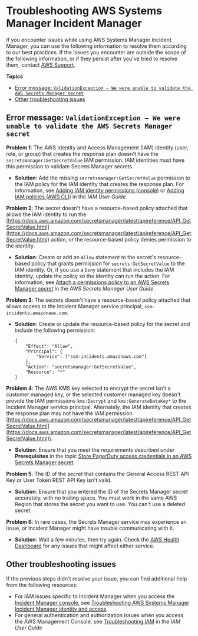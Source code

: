 # Troubleshooting AWS Systems Manager Incident Manager<a name="troubleshooting"></a>

If you encounter issues while using AWS Systems Manager Incident Manager, you can use the following information to resolve them according to our best practices\. If the issues you encounter are outside the scope of the following information, or if they persist after you've tried to resolve them, contact [AWS Support](http://aws.amazon.com/premiumsupport/)\.

**Topics**
+ [Error message: `ValidationException – We were unable to validate the AWS Secrets Manager secret`](#troubleshooting-response-plans-pagerduty)
+ [Other troubleshooting issues](#troubleshooting-problem3)

## Error message: `ValidationException – We were unable to validate the AWS Secrets Manager secret`<a name="troubleshooting-response-plans-pagerduty"></a>

**Problem 1**: The AWS Identity and Access Management \(IAM\) identity \(user, role, or group\) that creates the response plan doesn't have the `secretsmanager:GetSecretValue` IAM permission\. IAM identities must have this permission to validate Secrets Manager secrets\.
+ **Solution**: Add the missing `secretsmanager:GetSecretValue` permission to the IAM policy for the IAM identity that creates the response plan\. For information, see [Adding IAM identity permissions \(console\)](https://docs.aws.amazon.com/IAM/latest/UserGuide/access_policies_manage-attach-detach.html#add-policies-console) or [Adding IAM policies \(AWS CLI\)](https://docs.aws.amazon.com/IAM/latest/UserGuide/access_policies_manage-attach-detach.html#add-policy-cli) in the *IAM User Guide*\.

**Problem 2**: The secret doesn't have a resource\-based policy attached that allows the IAM identity to run the [https://docs.aws.amazon.com/secretsmanager/latest/apireference/API_GetSecretValue.html](https://docs.aws.amazon.com/secretsmanager/latest/apireference/API_GetSecretValue.html) action, or the resource\-based policy denies permission to the identity\.
+ **Solution**: Create or add an `Allow` statement to the secret's resource\-based policy that grants permission for `secrets:GetSecretValue` to the IAM identity\. Or, if you use a `Deny` statement that includes the IAM identity, update the policy so the identity can run the action\. For information, see [Attach a permissions policy to an AWS Secrets Manager secret](https://docs.aws.amazon.com/secretsmanager/latest/userguide/auth-and-access_resource-policies.html) in the *AWS Secrets Manager User Guide*\.

**Problem 3**: The secrets doesn't have a resource\-based policy attached that allows access to the Incident Manager service principal, `ssm-incidents.amazonaws.com`\.
+ **Solution**: Create or update the resource\-based policy for the secret and include the following permission:

  ```
  {
      "Effect": "Allow",
      "Principal": {
          "Service": ["ssm-incidents.amazonaws.com"]
      },
      "Action": "secretsmanager:GetSecretValue",
      "Resource": "*"
  }
  ```

**Problem 4**: The AWS KMS key selected to encrypt the secret isn't a customer managed key, or the selected customer managed key doesn't provide the IAM permissions `kms:Decrypt` and `kms:GenerateDataKey*` to the Incident Manager service principal\. Alternately, the IAM identity that creates the response plan may not have the IAM permission [https://docs.aws.amazon.com/secretsmanager/latest/apireference/API_GetSecretValue.html](https://docs.aws.amazon.com/secretsmanager/latest/apireference/API_GetSecretValue.html)\.
+ **Solution**: Ensure that you meet the requirements described under **Prerequisites** in the topic [Store PagerDuty access credentials in an AWS Secrets Manager secret](integrations-pagerduty-secret.md)\.

**Problem 5**: The ID of the secret that contains the General Access REST API Key or User Token REST API Key isn't valid\.
+ **Solution**: Ensure that you entered the ID of the Secrets Manager secret accurately, with no trailing space\. You must work in the same AWS Region that stores the secret you want to use\. You can't use a deleted secret\.

**Problem 6**: In rare cases, the Secrets Manager service may experience an issue, or Incident Manager might have trouble communicating with it\.
+ **Solution**: Wait a few minutes, then try again\. Check the [AWS Health Dashboard](phd.aws.amazon.com) for any issues that might affect either service\.

## Other troubleshooting issues<a name="troubleshooting-problem3"></a>

If the previous steps didn't resolve your issue, you can find additional help from the following resources:
+ For IAM issues specific to Incident Manager when you access the [Incident Manager console](https://console.aws.amazon.com/systems-manager/incidents/home), see [Troubleshooting AWS Systems Manager Incident Manager identity and access](security_iam_troubleshoot.md)\.
+ For general authentication and authorization issues when you access the AWS Management Console, see [Troubleshooting IAM](https://docs.aws.amazon.com/IAM/latest/UserGuide/troubleshoot.html) in the *IAM User Guide*